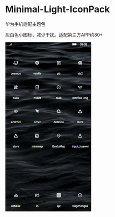 # Minimal-Light-IconPack
华为手机适配主题包

灰白色小图标，减少干扰。适配第三方APP约80+

![](screen-shot.png?raw=true "screen shot")
